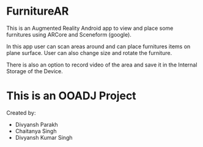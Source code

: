 # FurnitureAR
This is an Augmented Reality Android app to view and place some furnitures using ARCore and Sceneform (google).

In this app user can scan areas around and can place furnitures items on plane surface. User can also change size and rotate the furniture.

There is also an option to record video of the area and save it in the Internal Storage of the Device.


# This is an OOADJ Project

Created by:
- Divyansh Parakh
- Chaitanya Singh
- Divyansh Kumar Singh
